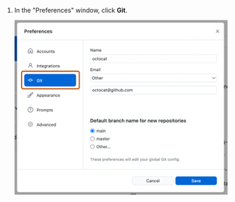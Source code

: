 1. In the "Preferences" window, click **Git**.

   ![Screenshot of the "Git" pane in the "Preferences" window. In the left sidebar, an option labelled "Git" is highlighted in blue and outlined in orange.](/assets/images/help/desktop/mac-select-git-pane.png)
